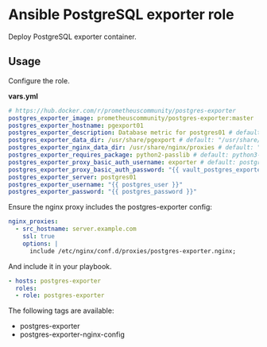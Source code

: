 # Ansible PostgreSQL exporter role

Deploy PostgreSQL exporter container.

## Usage

Configure the role.

**vars.yml**

```yml
# https://hub.docker.com/r/prometheuscommunity/postgres-exporter
postgres_exporter_image: prometheuscommunity/postgres-exporter:master
postgres_exporter_hostname: pgexport01
postgres_exporter_description: Database metric for postgres01 # default: "PostgreSQL Exporter {{ postgres_hostname }}"
postgres_exporter_data_dir: /usr/share/pgexport # default: "/usr/share/{{ postgres_exporter_hostname }}"
postgres_exporter_nginx_data_dir: /usr/share/nginx/proxies # default: "{{ nginx_data_dir }}/proxies"
postgres_exporter_requires_package: python2-passlib # default: python3-passlib
postgres_exporter_proxy_basic_auth_username: exporter # default: postgres-exporter
postgres_exporter_proxy_basic_auth_password: "{{ vault_postgres_exporter_proxy_basic_auth_password }}"
postgres_exporter_server: postgres01
postgres_exporter_username: "{{ postgres_user }}"
postgres_exporter_password: "{{ postgres_password }}"
```

Ensure the nginx proxy includes the postgres-exporter config:

```yml
nginx_proxies:
  - src_hostname: server.example.com
    ssl: true
    options: |
      include /etc/nginx/conf.d/proxies/postgres-exporter.nginx;
```

And include it in your playbook.

```yml
- hosts: postgres-exporter
  roles:
  - role: postgres-exporter
```

The following tags are available:

* postgres-exporter
* postgres-exporter-nginx-config
